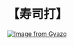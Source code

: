 # 【寿司打】 #

[![Image from Gyazo](https://i.gyazo.com/6ebc6f56bd92646666c8497d37cc36ad.jpg)](https://gyazo.com/6ebc6f56bd92646666c8497d37cc36ad)
